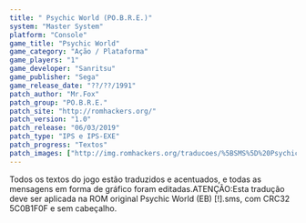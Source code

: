 ```yaml
---
title: " Psychic World (PO.B.R.E.)"
system: "Master System"
platform: "Console"
game_title: "Psychic World"
game_category: "Ação / Plataforma"
game_players: "1"
game_developer: "Sanritsu"
game_publisher: "Sega"
game_release_date: "??/??/1991"
patch_author: "Mr.Fox"
patch_group: "PO.B.R.E."
patch_site: "http://romhackers.org/"
patch_version: "1.0"
patch_release: "06/03/2019"
patch_type: "IPS e IPS-EXE"
patch_progress: "Textos"
patch_images: ["http://img.romhackers.org/traducoes/%5BSMS%5D%20Psychic%20World%20-%20POBRE%20-%201.png","http://img.romhackers.org/traducoes/%5BSMS%5D%20Psychic%20World%20-%20POBRE%20-%202.png","http://img.romhackers.org/traducoes/%5BSMS%5D%20Psychic%20World%20-%20POBRE%20-%203.png"]
---
```

Todos os textos do jogo estão traduzidos e acentuados, e todas as mensagens em forma de gráfico foram editadas.ATENÇÃO:Esta tradução deve ser aplicada na ROM original Psychic World (EB) [!].sms, com CRC32 5C0B1F0F e sem cabeçalho.